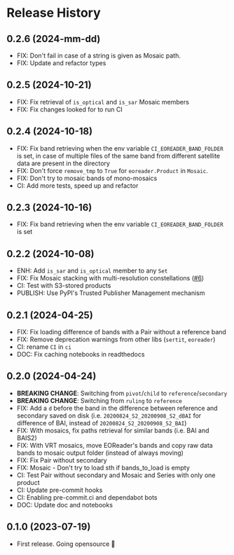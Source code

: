 # Release History

## 0.2.6 (2024-mm-dd)

- FIX: Don't fail in case of a string is given as Mosaic path. 
- FIX: Update and refactor types 

## 0.2.5 (2024-10-21)

- FIX: Fix retrieval of `is_optical` and `is_sar` Mosaic members
- FIX: Fix changes looked for to run CI

## 0.2.4 (2024-10-18)

- FIX: Fix band retrieving when the env variable `CI_EOREADER_BAND_FOLDER` is set, in case of multiple files of the same band from different satellite data are present in the directory
- FIX: Don't force `remove_tmp` to `True` for `eoreader.Product` in `Mosaic`.
- FIX: Don't try to mosaic bands of mono-mosaics
- CI: Add more tests, speed up and refactor

## 0.2.3 (2024-10-16)

- FIX: Fix band retrieving when the env variable `CI_EOREADER_BAND_FOLDER` is set

## 0.2.2 (2024-10-08)

- ENH: Add `is_sar` and `is_optical` member to any `Set`
- FIX: Fix Mosaic stacking with multi-resolution constellations ([#6](https://github.com/sertit/eoreader/issues/6))
- CI: Test with S3-stored products
- PUBLISH: Use PyPI's Trusted Publisher Management mechanism

## 0.2.1 (2024-04-25)

- FIX: Fix loading difference of bands with a Pair without a reference band
- FIX: Remove deprecation warnings from other libs (`sertit`, `eoreader`)
- CI: rename `CI` in `ci`
- DOC: Fix caching notebooks in readthedocs

## 0.2.0 (2024-04-24)

- **BREAKING CHANGE**: Switching from `pivot`/`child` to `reference`/`secondary`
- **BREAKING CHANGE**: Switching from `ruling` to `reference`
- FIX: Add a `d` before the band in the difference between reference and secondary saved on disk (i.e. `20200824_S2_20200908_S2_dBAI` for difference of BAI, instead of `20200824_S2_20200908_S2_BAI`)
- FIX: With mosaics, fix paths retrieval for similar bands (i.e. BAI and BAIS2)
- FIX: With VRT mosaics, move EOReader's bands and copy raw data bands to mosaic output folder (instead of always moving)
- FIX: Fix Pair without secondary
- FIX: Mosaic - Don't try to load sth if bands_to_load is empty 
- CI: Test Pair without secondary and Mosaic and Series with only one product
- CI: Update pre-commit hooks
- CI: Enabling pre-commit.ci and dependabot bots
- DOC: Update doc and notebooks

## 0.1.0 (2023-07-19)

- First release. Going opensource 🚀